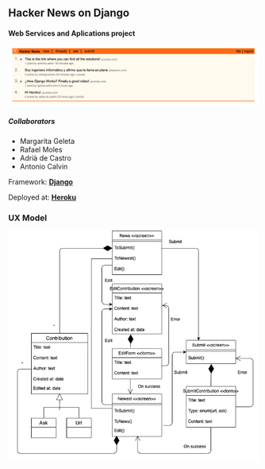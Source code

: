 ## Hacker News on Django
#### Web Services and Aplications project

![Hacker News principal](img/im1.png)

##### Collaborators

+ Margarita Geleta
+ Rafael Moles
+ Adrià de Castro
+ Antonio Calvin

Framework: **[Django](https://www.djangoproject.com/)**

Deployed at: **[Heroku](http://hackernews-project.herokuapp.com)**

### UX Model
![Hacker News UX model](img/im2.png)

